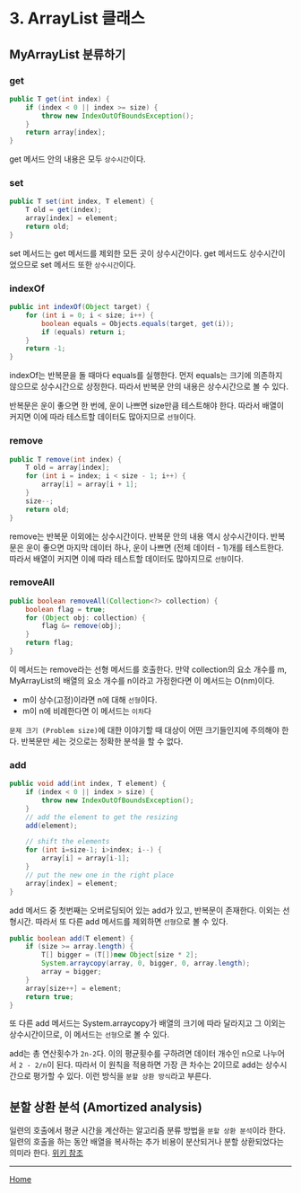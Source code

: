# 3. ArrayList 클래스

## MyArrayList 분류하기

### get
```java
public T get(int index) {
    if (index < 0 || index >= size) {
        throw new IndexOutOfBoundsException();
    }
    return array[index];
}
```
get 메서드 안의 내용은 모두 `상수시간`이다.

### set
```java
public T set(int index, T element) {
    T old = get(index);
    array[index] = element;
    return old;
}
```
set 메서드는 get 메서드를 제외한 모든 곳이 상수시간이다. 
get 메서드도 상수시간이었으므로 set 메서드 또한 `상수시간`이다.

### indexOf
```java
public int indexOf(Object target) {
    for (int i = 0; i < size; i++) {
        boolean equals = Objects.equals(target, get(i));
        if (equals) return i;
    }
    return -1;
}
```
indexOf는 반복문을 돌 때마다 equals를 실행한다.
먼저 equals는 크기에 의존하지 않으므로 상수시간으로 상정한다.
따라서 반복문 안의 내용은 상수시간으로 볼 수 있다.

반복문은 운이 좋으면 한 번에, 운이 나쁘면 size만큼 테스트해야 한다.
따라서 배열이 커지면 이에 따라 테스트할 데이터도 많아지므로 `선형`이다.

### remove
```java
public T remove(int index) {
    T old = array[index];
    for (int i = index; i < size - 1; i++) {
        array[i] = array[i + 1];
    }
    size--;
    return old;
}
```
remove는 반복문 이외에는 상수시간이다. 반복문 안의 내용 역시 상수시간이다.
반복문은 운이 좋으면 마지막 데이터 하나, 운이 나쁘면 (전체 데이터 - 1)개를 테스트한다.
따라서 배열이 커지면 이에 따라 테스트할 데이터도 많아지므로 `선형`이다.

### removeAll
```java
public boolean removeAll(Collection<?> collection) {
    boolean flag = true;
    for (Object obj: collection) {
        flag &= remove(obj);
    }
    return flag;
}
```
이 메서드는 remove라는 선형 메서드를 호출한다.
만약 collection의 요소 개수를 m, MyArrayList의 배열의 요소 개수를 n이라고 가정한다면 
이 메서드는 O(nm)이다.
 
- m이 상수(고정)이라면 n에 대해 `선형`이다.
- m이 n에 비례한다면 이 메서드는 `이차`다

`문제 크기 (Problem size)`에 대한 이야기할 때 대상이 어떤 크기들인지에 주의해야 한다.
반복문만 세는 것으로는 정확한 분석을 할 수 없다.

### add
```java
public void add(int index, T element) {
    if (index < 0 || index > size) {
        throw new IndexOutOfBoundsException();
    }
    // add the element to get the resizing
    add(element);

    // shift the elements
    for (int i=size-1; i>index; i--) {
        array[i] = array[i-1];
    }
    // put the new one in the right place
    array[index] = element;
}
```
add 메서드 중 첫번째는 오버로딩되어 있는 add가 있고, 반복문이 존재한다. 이외는 선형시간.
따라서 또 다른 add 메서드를 제외하면 `선형`으로 볼 수 있다. 

```java
public boolean add(T element) {
    if (size >= array.length) {
        T[] bigger = (T[])new Object[size * 2];
        System.arraycopy(array, 0, bigger, 0, array.length);
        array = bigger;
    }
    array[size++] = element;
    return true;
}
```
또 다른 add 메서드는 System.arraycopy가 배열의 크기에 따라 달라지고
그 이외는 상수시간이므로, 이 메서드는 `선형`으로 볼 수 있다.

add는 총 연산횟수가 `2n-2`다. 
이의 평균횟수를 구하려면 데이터 개수인 n으로 나누어서 `2 - 2/n`이 된다.
따라서 이 원칙을 적용하면 가장 큰 차수는 2이므로 add는 상수시간으로 평가할 수 있다.
이런 방식을 `분할 상환 방식`라고 부른다.

## 분할 상환 분석 (Amortized analysis)
일련의 호출에서 평균 시간을 계산하는 알고리즘 분류 방법을 `분할 상환 분석`이라 한다.
일련의 호출을 하는 동안 배열을 복사하는 추가 비용이 분산되거나 분할 상환되었다는 의미라 한다. 
[위키 참조](https://ko.wikipedia.org/wiki/분할상환분석)

---
[Home](../README.md)
